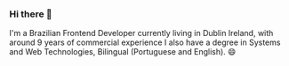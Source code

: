 ### Hi there 👋

I'm a Brazilian Frontend Developer currently living in Dublin Ireland, with around 9 years of commercial experience I also have a degree in Systems and Web Technologies, Bilingual (Portuguese and English). 😄

